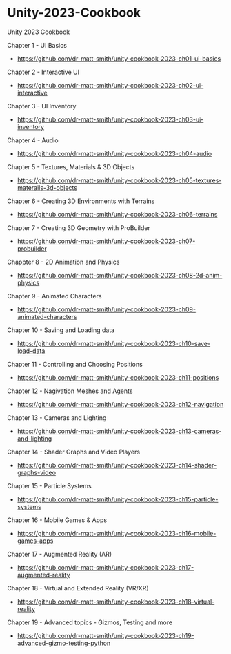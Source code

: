 # Unity-2023-Cookbook
Unity 2023 Cookbook

Chapter 1 - UI Basics
- https://github.com/dr-matt-smith/unity-cookbook-2023-ch01-ui-basics

Chapter 2 - Interactive UI
- https://github.com/dr-matt-smith/unity-cookbook-2023-ch02-ui-interactive

Chapter 3 - UI Inventory
- https://github.com/dr-matt-smith/unity-cookbook-2023-ch03-ui-inventory

Chapter 4 - Audio
- https://github.com/dr-matt-smith/unity-cookbook-2023-ch04-audio

Chapter 5 - Textures, Materials & 3D Objects
- https://github.com/dr-matt-smith/unity-cookbook-2023-ch05-textures-materails-3d-objects

Chapter 6 - Creating 3D Environments with Terrains
- https://github.com/dr-matt-smith/unity-cookbook-2023-ch06-terrains

Chapter 7 - Creating 3D Geometry with ProBuilder
- https://github.com/dr-matt-smith/unity-cookbook-2023-ch07-probuilder

Chappter 8 - 2D Animation and Physics
- https://github.com/dr-matt-smith/unity-cookbook-2023-ch08-2d-anim-physics

Chapter 9 - Animated Characters
- https://github.com/dr-matt-smith/unity-cookbook-2023-ch09-animated-characters

Chapter 10 - Saving and Loading data
- https://github.com/dr-matt-smith/unity-cookbook-2023-ch10-save-load-data

Chapter 11 - Controlling and Choosing Positions
- https://github.com/dr-matt-smith/unity-cookbook-2023-ch11-positions

Chapter 12 - Nagivation Meshes and Agents
- https://github.com/dr-matt-smith/unity-cookbook-2023-ch12-navigation

Chapter 13 - Cameras and Lighting
- https://github.com/dr-matt-smith/unity-cookbook-2023-ch13-cameras-and-lighting

Chapter 14 - Shader Graphs and Video Players
- https://github.com/dr-matt-smith/unity-cookbook-2023-ch14-shader-graphs-video

Chapter 15 - Particle Systems
- https://github.com/dr-matt-smith/unity-cookbook-2023-ch15-particle-systems

Chapter 16 - Mobile Games & Apps
- https://github.com/dr-matt-smith/unity-cookbook-2023-ch16-mobile-games-apps

Chapter 17 - Augmented Reality (AR)
- https://github.com/dr-matt-smith/unity-cookbook-2023-ch17-augmented-reality

Chapter 18 - Virtual and Extended Reality (VR/XR)
- https://github.com/dr-matt-smith/unity-cookbook-2023-ch18-virtual-reality

Chapter 19 - Advanced topics - Gizmos, Testing and more 
- https://github.com/dr-matt-smith/unity-cookbook-2023-ch19-advanced-gizmo-testing-python

